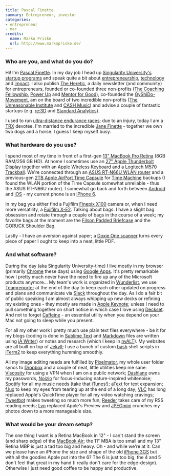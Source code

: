 ```yaml
---
title: Pascal Finette
summary: Entrepreneur, investor
categories:
- entrepreneur
- mac
credits:
  name: Marko Priske
  url: http://www.markopriske.de/
---
```


### Who are you, and what do you do?

Hi! I'm [Pascal Finette](http://finette.com/ "Pascal's website."). In my day job I head up [Singularity University's](http://singularityu.org/ "An educational corporation.") [startup programs](http://startup.singularityu.org/ "A startup program.") and speak quite a bit about [entrepreneurship](https://www.youtube.com/watch?v=bmwIXJhoL1w "Pascal's YouTube video on entrepreneurship."), [technology](https://www.youtube.com/watch?v=ZrgCq_1AVBo "Pascal's YouTube video on trends in technology.") and [impact](https://speakerdeck.com/pfinette/10-9-exponentials-and-impact "Pascal's slides about impact."). I also publish [The Heretic](http://theheretic.org/ "A newsletter for entrepreneurs."), a daily newsletter (and community) for entrepreneurs, founded or co-founded three non-profits ([The Coaching Fellowship](http://thecoachingfellowship.com/ "A coaching community."), [Power Up](http://powerup.us/ "A group entrepreneur gathering.") and [Mentor for Good](http://mentorforgood.org/ "A mentoring program for people working on social change.")), co-founded the [GyShiDo-Movement](http://gyshido.com/ "A movement for getting shit done."), am on the board of two incredible non-profits ([The Unreasonable Institute](http://unreasonableinstitute.org/ "An institution for helping entrepreneurs scale their problem solving.") and [CASH Music][cash-music]) and advise a couple of fantastic startups (e.g. [re:3D](http://www.re3d.org/ "A large-scale 3D printing service.") and [Standard Analytics](http://www.standardanalytics.io/ "A scientific publishing service.")).

I used to run [ultra-distance endurance races](http://ratracethewall.com/ "A 69-mile ultramarathon."); due to an injury, today I am a [TRX](https://www.trxtraining.com/ "A workout system.") devotee. I'm married to the incredible [Jane Finette](https://janefinette.com/ "Jane's website.") - together we own two dogs and a horse. I guess I keep myself busy.

### What hardware do you use?

I spend most of my time in front of a first-gen [13" MacBook Pro Retina][macbook-pro] (8GB RAM/256 GB HD). At home I sometimes use an [27" Apple Thunderbolt Display][thunderbolt-display] together with an [Apple Wireless Keyboard][keyboard] and a [Logitech M570 Trackball][wireless-trackball-m570]. We're connected through an [ASUS RT-N66U WLAN router][rt-n66u] and a previous-gen [2TB Apple AirPort Time Capsule][time-capsule] for [Time Machine][time-machine] backups (I found the WLAN portion of the Time Capsule somewhat unreliable - thus the ASUS RT-N66U router). I somewhat go back and forth between [Android][] and [iOS][] - my current phone is an [iPhone 6][iphone-6].

In my bag you either find a Fujifilm [Finepix X100][finepix-x100] camera or, when I need more versatility, a [Fujifilm X-E2][x-e2]. Talking about bags: I have a slight bag obsession and rotate through a couple of bags in the course of a week; my favorite bags at the moment are the [Filson Padded Briefcase][padded-computer-bag] and the [GORUCK Shoulder Bag][bombproof-shoulder-bag].

Lastly - I have an aversion against paper; a [Doxie One scanner][one.3] turns every piece of paper I ought to keep into a neat, little PDF.

### And what software?

During the day (aka Singularity University-time) I live mostly in my browser (primarily [Chrome][] these days) using [Google Apps][g-suite]. It's pretty remarkable how I pretty much never have the need to fire up any of the Microsoft products anymore... My team's work is organized in [Wunderlist][], we use [Teamreporter][teamreporter] at the end of the day to keep each other updated on progress and plans and communicate via [Slack][] throughout the day. As I do a fair bit of public speaking I am almost always whipping up new decks or refining my existing ones - they mostly are made in [Apple Keynote][keynote]; unless I need to pull something together on short notice in which case I love using [Deckset][]. And not to forget [Caffeine][] - an essential utility when you depend on your Mac not going to sleep while you present.

For all my other work I pretty much use plain text files everywhere - be it for my blogs (coding is done in [Sublime Text][sublime-text] and [Markdown][] files are written using [iA Writer][ia-writer]) or notes and research (which I keep in [nvALT][]). My websites are all built on top of [Jekyll][]; I use a bunch of custom [bash][] shell scripts in [iTerm2][] to keep everything humming smoothly.

All my image editing needs are fulfilled by [Pixelmator][], my whole user folder syncs to [Dropbox][] and a couple of neat, little utilities keep me sane: [Viscosity][] for using a VPN when I am on a public network; [Dashlane][] owns my passwords, [Noizio][] for focus-inducing nature-inspired whitenoise; [Spotify][] for all my music needs (take that [iTunes][]!); [aText][] for text expansion; [f.lux][] to keep my eyes from tearing up at the end of a long day; [VLC][] has long replaced Apple's QuickTime player for all my video watching cravings; [Tweetbot][] makes tweeting so much more fun; [Reeder][] takes care of my RSS reading needs; [Lyn][] replaced Apple's Preview and [JPEGmini][] crunches my photos down to a more manageable size.

### What would be your dream setup?

The one thing I want is a Retina MacBook in 12" - I can't stand the screen (and sharp edge) of the [MacBook Air][macbook-air]; the 11" MBA is too small and my 13" Retina MBP is just a tad too big and heavy. Oh - and while we're at it: Can we please have an iPhone the size and shape of the old [iPhone 3GS][iphone-3gs] but with all the goodies Apple put into the 6? The 6 is just too big, the 4 and 5 don't feel that great in my hand (I really don't care for the edge-design). Otherwise I just need good coffee to be happy and productive.

[android]: https://developers.google.com/android/?csw=1 "A mobile phone platform."
[atext]: https://www.trankynam.com/atext/ "A Mac text expansion application."
[bash]: http://www.gnu.org/software/bash/ "A terminal shell."
[bombproof-shoulder-bag]: https://www.goruck.com/shoulder-bag-15l-black-/p/GEAR-000096 "A laptop bag."
[caffeine]: http://lightheadsw.com/caffeine/ "A Mac menubar application to keep your computer awake."
[cash-music]: https://cashmusic.org/ "An open source platform for musicians."
[chrome]: https://www.google.com/intl/en/chrome/browser/ "A WebKit-based browser, where each tab runs in its own thread."
[dashlane]: https://www.dashlane.com/ "A password managment system."
[deckset]: https://www.decksetapp.com/ "A Mac tool for turning Markdown files into slides."
[dropbox]: https://www.dropbox.com/ "Online syncing and storage."
[f.lux]: https://justgetflux.com/ "A tool to make the colour of your screen adapt to the current time of day."
[finepix-x100]: http://www.finepix-x100.com/ "A 12.3 megapixel digital camera."
[g-suite]: https://gsuite.google.com/ "A hosted solution for email, calendaring and more."
[ia-writer]: https://ia.net/writer/updates/ia-writer-for-mac "A full-screen writing tool for the Mac."
[ios]: https://www.apple.com/ios/ios-10/ "A mobile operating system."
[iphone-3gs]: https://en.wikipedia.org/wiki/IPhone_3GS "A 3 megapixel smartphone."
[iphone-6]: https://en.wikipedia.org/wiki/IPhone_6 "A smartphone."
[iterm2]: https://iterm2.com/ "An alternative terminal application for Mac OS X."
[itunes]: https://www.apple.com/itunes/ "A jukebox application and online store."
[jekyll]: https://jekyllrb.com/ "A static site generator."
[jpegmini]: http://www.jpegmini.com/ "A tool for compressing JPEG images without losing quality."
[keyboard]: https://www.apple.com/keyboard/ "The keyboard."
[keynote]: https://www.apple.com/keynote/ "Presentation software for the Mac."
[lyn]: http://www.lynapp.com/ "A Mac image viewing application."
[macbook-air]: https://www.apple.com/macbook-air/ "A very thin laptop."
[macbook-pro]: https://www.apple.com/macbook-pro/ "A laptop."
[markdown]: https://daringfireball.net/projects/markdown/ "An email-like format for marking up text."
[noizio]: http://noiz.io "A tranquil audio Mac application."
[nvalt]: https://brettterpstra.com/projects/nvalt/ "A fork of Notational Velocity with extra features."
[one.3]: https://www.getdoxie.com/product/one/ "A portable paper scanner."
[padded-computer-bag]: https://www.filson.com/products/padded-computer-bag.70258.html "A padded computer bag."
[pixelmator]: https://www.pixelmator.com/mac/ "An image editor for the Mac."
[reeder]: http://madeatgloria.com/brewery/silvio/reeder "A feed client for the Mac."
[rt-n66u]: https://www.asus.com/us/Networking/RTN66U/ "A dual-band wireless router."
[slack]: https://slack.com/ "A collaboration service."
[spotify]: https://www.spotify.com/us/ "A music streaming service."
[sublime-text]: http://www.sublimetext.com/ "A coder's text editor."
[teamreporter]: http://www.teamreporterapp.com "A service for team statuses."
[thunderbolt-display]: https://www.apple.com/displays/ "A Thunderbolt-powered monitor."
[time-capsule]: https://www.apple.com/airport-time-capsule/ "A WiFi access point and backup system."
[time-machine]: https://en.wikipedia.org/wiki/Time_Machine_(Mac_OS) "Backup software for the masses, included with Mac OS X 10.5."
[tweetbot]: https://tapbots.com/tweetbot/mac/ "A Twitter client for the Mac."
[viscosity]: http://www.sparklabs.com/viscosity/ "A VPN client for Mac and Windows."
[vlc]: http://www.videolan.org/vlc/ "An open-source media player."
[wireless-trackball-m570]: https://www.logitech.com/en-us/product/wireless-trackball-m570 "A wireless trackball."
[wunderlist]: https://www.wunderlist.com/ "A cloud-syncing to-do manager."
[x-e2]: http://www.fujifilmusa.com/products/digital_cameras/x/fujifilm_x_e2/ "A 16 megapixel digital camera."
